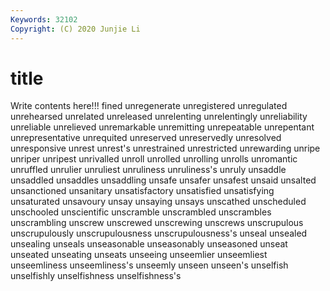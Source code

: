 ```yaml
---
Keywords: 32102
Copyright: (C) 2020 Junjie Li
---
```


# title

Write contents here!!!
fined 
unregenerate
unregistered 
unregulated 
unrehearsed 
unrelated 
unreleased 
unrelenting 
unrelentingly 
unreliability 
unreliable 
unrelieved
unremarkable 
unremitting 
unrepeatable 
unrepentant 
unrepresentative 
unrequited 
unreserved 
unreservedly 
unresolved 
unresponsive
unrest 
unrest's 
unrestrained 
unrestricted 
unrewarding 
unripe 
unriper 
unripest 
unrivalled 
unroll
unrolled 
unrolling 
unrolls 
unromantic 
unruffled 
unrulier 
unruliest 
unruliness 
unruliness's 
unruly
unsaddle 
unsaddled 
unsaddles 
unsaddling 
unsafe 
unsafer 
unsafest 
unsaid 
unsalted 
unsanctioned
unsanitary 
unsatisfactory 
unsatisfied 
unsatisfying 
unsaturated 
unsavoury 
unsay 
unsaying 
unsays 
unscathed
unscheduled 
unschooled 
unscientific 
unscramble 
unscrambled 
unscrambles 
unscrambling 
unscrew 
unscrewed 
unscrewing
unscrews 
unscrupulous 
unscrupulously 
unscrupulousness 
unscrupulousness's 
unseal 
unsealed 
unsealing 
unseals 
unseasonable
unseasonably 
unseasoned 
unseat 
unseated 
unseating 
unseats 
unseeing 
unseemlier 
unseemliest 
unseemliness
unseemliness's 
unseemly 
unseen 
unseen's 
unselfish 
unselfishly 
unselfishness 
unselfishness's 
